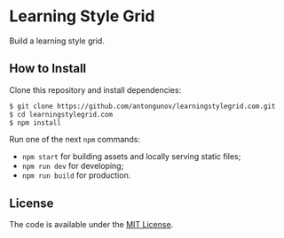 # Learning Style Grid

Build a learning style grid.

## How to Install

Clone this repository and install dependencies:

```bash
$ git clone https://github.com/antongunov/learningstylegrid.com.git
$ cd learningstylegrid.com
$ npm install
```

Run one of the next `npm` commands:

* `npm start` for building assets and locally serving static files;
* `npm run dev` for developing;
* `npm run build` for production.

## License

The code is available under the [MIT License](LICENSE).
